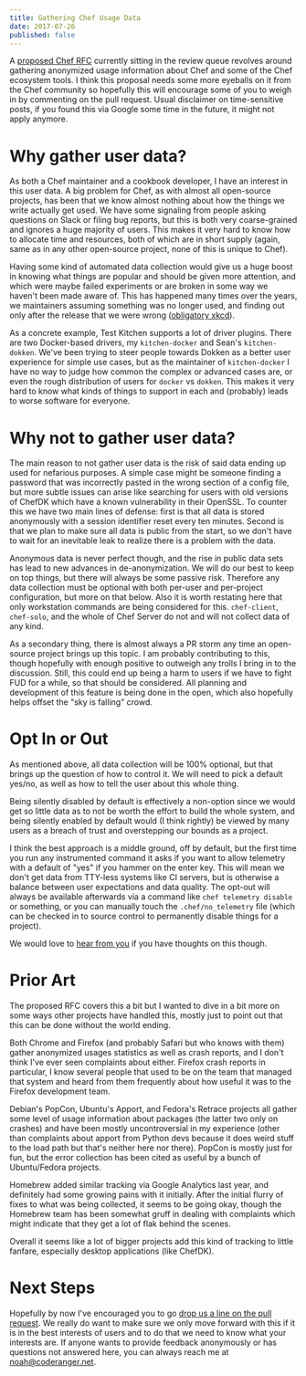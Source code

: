 ```yaml
---
title: Gathering Chef Usage Data
date: 2017-07-26
published: false
---
```


A [proposed Chef RFC](https://github.com/chef/chef-rfc/pull/269) currently
sitting in the review queue revolves around gathering anonymized usage information
about Chef and some of the Chef ecosystem tools. I think this proposal needs
some more eyeballs on it from the Chef community so hopefully this will encourage
some of you to weigh in by commenting on the pull request. Usual disclaimer on
time-sensitive posts, if you found this via Google some time in the future,
it might not apply anymore.

# Why gather user data?

As both a Chef maintainer and a cookbook developer, I have an interest in this
user data. A big problem for Chef, as with almost all open-source projects, has
been that we know almost nothing about how the things we write actually get used.
We have some signaling from people asking questions on Slack or filing bug
reports, but this is both very coarse-grained and ignores a huge majority of
users. This makes it very hard to know how to allocate time and resources, both
of which are in short supply (again, same as in any other open-source project,
none of this is unique to Chef).

Having some kind of automated data collection would give us a huge boost in
knowing what things are popular and should be given more attention, and which
were maybe failed experiments or are broken in some way we haven't been made
aware of. This has happened many times over the years, we maintainers assuming
something was no longer used, and finding out only after the release that we were
wrong ([obligatory xkcd](https://xkcd.com/1172/)).

As a concrete example, Test Kitchen supports a lot of driver plugins. There are
two Docker-based drivers, my `kitchen-docker` and Sean's `kitchen-dokken`. We've
been trying to steer people towards Dokken as a better user experience for
simple use cases, but as the maintainer of `kitchen-docker` I have no way to
judge how common the complex or advanced cases are, or even the rough distribution
of users for `docker` vs `dokken`. This makes it very hard to know what kinds
of things to support in each and (probably) leads to worse software for everyone.

# Why not to gather user data?

The main reason to not gather user data is the risk of said data ending up
used for nefarious purposes. A simple case might be someone finding a password
that was incorrectly pasted in the wrong section of a config file, but more subtle
issues can arise like searching for users with old versions of ChefDK which have
a known vulnerability in their OpenSSL. To counter this we have two main lines of defense:
first is that all data is stored anonymously with a session identifier reset
every ten minutes. Second is that we plan to make sure all data is public from
the start, so we don't have to wait for an inevitable leak to realize there is
a problem with the data.

Anonymous data is never perfect though, and the rise in public data sets has lead
to new advances in de-anonymization. We will do our best to keep on top things,
but there will always be some passive risk. Therefore any data collection
must be optional with both per-user and per-project configuration, but more on that
below. Also it is worth restating here that only workstation commands are being
considered for this. `chef-client`, `chef-solo`, and the whole of Chef Server
do not and will not collect data of any kind.

As a secondary thing, there is almost always a PR storm any time an open-source
project brings up this topic. I am probably contributing to this, though hopefully
with enough positive to outweigh any trolls I bring in to the discussion. Still,
this could end up being a harm to users if we have to fight FUD for a while, so
that should be considered. All planning and development of this feature is being
done in the open, which also hopefully helps offset the "sky is falling" crowd.

# Opt In or Out

As mentioned above, all data collection will be 100% optional, but that brings
up the question of how to control it. We will need to pick a default yes/no, as
well as how to tell the user about this whole thing.

Being silently disabled by default is effectively a non-option since we would get
so little data as to not be worth the effort to build the whole system, and
being silently enabled by default would (I think rightly) be viewed by many users
as a breach of trust and overstepping our bounds as a project.

I think the best approach is a middle ground, off by default, but the first time
you run any instrumented command it asks if you want to allow telemetry with a
default of "yes" if you hammer on the enter key. This will mean we don't get
data from TTY-less systems like CI servers, but is otherwise a balance between
user expectations and data quality. The opt-out will always be available afterwards
via a command like `chef telemetry disable` or something, or you can manually
touch the `.chef/no_telemetry` file (which can be checked in to source control to
permanently disable things for a project).

We would love to [hear from you](https://github.com/chef/chef-rfc/pull/269) if
you have thoughts on this though.

# Prior Art

The proposed RFC covers this a bit but I wanted to dive in a bit more on some
ways other projects have handled this, mostly just to point out that this can
be done without the world ending.

Both Chrome and Firefox (and probably Safari but who knows with them) gather
anonymized usages statistics as well as crash reports, and I don't think I've
ever seen complaints about either. Firefox crash reports in particular, I know
several people that used to be on the team that managed that system and heard
from them frequently about how useful it was to the Firefox development team.

Debian's PopCon, Ubuntu's Apport, and Fedora's Retrace projects all gather some
level of usage information about packages (the latter two only on crashes) and
have been mostly uncontroversial in my experience (other than complaints about
apport from Python devs because it does weird stuff to the load path but that's
neither here nor there). PopCon is mostly just for fun, but the error collection
has been cited as useful by a bunch of Ubuntu/Fedora projects.

Homebrew added similar tracking via Google Analytics last year, and definitely
had some growing pains with it initially. After the initial flurry of fixes to
what was being collected, it seems to be going okay, though the Homebrew team
has been somewhat gruff in dealing with complaints which might indicate that they
get a lot of flak behind the scenes.

Overall it seems like a lot of bigger projects add this kind of tracking to
little fanfare, especially desktop applications (like ChefDK).

# Next Steps

Hopefully by now I've encouraged you to go [drop us a line on the pull request](https://github.com/chef/chef-rfc/pull/269).
We really do want to make sure we only move forward with this if it is in the
best interests of users and to do that we need to know what your interests are.
If anyone wants to provide feedback anonymously or has questions not answered here,
you can always reach me at <a href="&#x6d;&#97;&#x69;&#108;&#x74;&#111;&#x3a;&#110;&#111;&#x61;&#104;&#x40;&#x63;&#x6f;&#x64;&#101;&#114;&#x61;&#110;&#103;&#101;&#x72;&#46;&#110;&#x65;&#x74;">&#110;&#x6f;&#97;&#x68;&#x40;&#x63;&#111;&#100;&#101;&#x72;&#x61;&#x6e;&#x67;&#x65;&#114;&#46;&#110;&#x65;&#x74;</a>.


